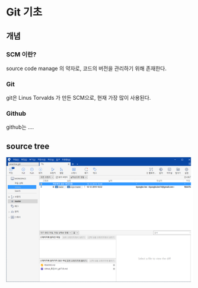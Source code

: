# Git 기초

## 개념



### SCM 이란?

source code manage 의 약자로, 코드의 버전을 관리하기 위해 존재한다.

### Git

git은 Linus Torvalds 가 만든 SCM으로, 현재 가장 많이 사용된다.

### Github

github는 ....



## source tree



![image-20191216165358185](01_git기초.assets/image-20191216165358185.png)